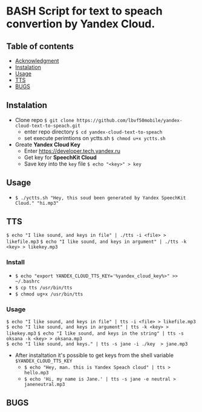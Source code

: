 # BASH Script for text to speach convertion by Yandex Cloud.

## Table of contents
- [Acknowledgment](#acknowledgment)
- [Instalation](#instalation)
- [Usage](#usage)
- [TTS](#tts)
- [BUGS](#bugs)

## Instalation
- Clone repo `$ git clone https://github.com/lbvf50mobile/yandex-cloud-text-to-speach.git`
    - enter repo directory `$ cd yandex-cloud-text-to-speach`
    - set execute perimtions on yctts.sh `$ chmod u+x yctts.sh`
- Greate **Yandex Cloud Key**
    - Enter https://developer.tech.yandex.ru
    - Get key for **SpeechKit Cloud**
    - Save key into the `key` file `$ echo "<key>" > key`

## Usage
- `$ ./yctts.sh "Hey, this soud been generated by Yandex SpeechKit Cloud." "hi.mp3"`

## TTS
`$ echo "I like sound, and keys in file" | ./tts -i <file> > likefile.mp3`
`$ echo "I like sound, and keys in argument" | ./tts -k <key> > likekey.mp3`

### Install
* `$ echo "export YANDEX_CLOUD_TTS_KEY='%yandex_cloud_key%>" >> ~/.bashrc`
* `$ cp tts /usr/bin/tts`
* `$ chmod ug+x /usr/bin/tts`

### Usage
`$ echo "I like sound, and keys in file" | tts -i <file> > likefile.mp3`
`$ echo "I like sound, and keys in argument" | tts -k <key> > likekey.mp3`
`$ echo "I like sound, and keys in the string" | tts -s oksana -k <key> > oksana.mp3`  
`$ echo "I like sound, and keys." | tts -s jane -i ./key  > jane.mp3`

- After instaltation it's possible to get keys from the shell variable `$YANDEX_CLOUD_TTS_KEY`
    - `$ echo "Hey, man. this is Yandex Speach cloud" | tts > hello.mp3`
    - `$ echo 'Hi, my name is Jane.' | tts -s jane -e neutral > janeneutral.mp3`

## BUGS
